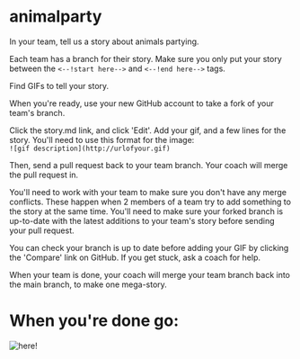 animalparty
===========

In your team, tell us a story about animals partying.

Each team has a branch for their story. Make sure you only put your story between the <code><--!start here--></code> and <code><--!end here--></code> tags.

Find GIFs to tell your story. 

When you're ready, use your new GitHub account to take a fork of your team's branch. 

Click the story.md link, and click 'Edit'. Add your gif, and a few lines for the story. You'll need to use this format for the image:
<br>
<code>&#33;&#91;gif description&#93;&#40;http&#58;&#47;&#47;urlofyour&#46;gif&#41;</code>

Then, send a pull request back to your team branch. Your coach will merge the pull request in.

You'll need to work with your team to make sure you don't have any merge conflicts. These happen when 2 members of a team try to add something to the story at the same time. You'll need to make sure your forked branch is up-to-date with the latest additions to your team's story before sending your pull request. 

You can check your branch is up to date before adding your GIF by clicking the 'Compare' link on GitHub. If you get stuck, ask a coach for help.

When your team is done, your coach will merge your team branch back into the main branch, to make one mega-story.

# When you're done go:

![here!](http://railsgirlsauckland.github.io/Rails-Girls-Training/#/)